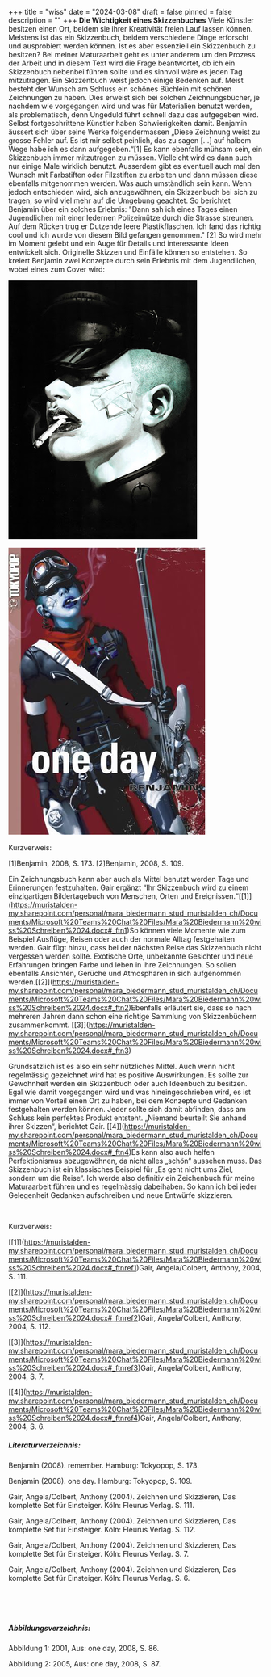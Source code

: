 +++
title = "wiss"
date = "2024-03-08"
draft = false
pinned = false
description = ""
+++
**Die Wichtigkeit eines Skizzenbuches**
Viele Künstler besitzen einen Ort, beidem sie ihrer Kreativität freien Lauf lassen können. Meistens ist das ein Skizzenbuch, beidem verschiedene Dinge erforscht und ausprobiert werden können. Ist es aber essenziell ein Skizzenbuch zu besitzen? Bei meiner Maturaarbeit geht es unter anderem um den Prozess der Arbeit und in diesem Text wird die Frage beantwortet, ob ich ein Skizzenbuch nebenbei führen sollte und es sinnvoll wäre es jeden Tag mitzutragen.
Ein Skizzenbuch weist jedoch einige Bedenken auf. Meist besteht der Wunsch am Schluss ein schönes Büchlein mit schönen Zeichnungen zu haben. Dies erweist sich bei solchen Zeichnungsbücher, je nachdem wie vorgegangen wird und was für Materialien benutzt werden, als problematisch, denn Ungeduld führt schnell dazu das aufgegeben wird. Selbst fortgeschrittene Künstler haben Schwierigkeiten damit. Benjamin äussert sich über seine Werke folgendermassen „Diese Zeichnung weist zu grosse Fehler auf. Es ist mir selbst peinlich, das zu sagen \[…] auf halbem Wege habe ich es dann aufgegeben.“\[1]
Es kann ebenfalls mühsam sein, ein Skizzenbuch immer mitzutragen zu müssen. Vielleicht wird es dann auch nur einige Male wirklich benutzt. Ausserdem gibt es eventuell auch mal den Wunsch mit Farbstiften oder Filzstiften zu arbeiten und dann müssen diese ebenfalls mitgenommen werden. Was auch umständlich sein kann. 
Wenn jedoch entschieden wird, sich anzugewöhnen, ein Skizzenbuch bei sich zu tragen, so wird viel mehr auf die Umgebung geachtet. So berichtet Benjamin über ein solches Erlebnis: 
	"Dann sah ich eines Tages einen Jugendlichen mit einer ledernen Polizeimütze durch die Strasse streunen. Auf dem Rücken trug er Dutzende leere Plastikflaschen. Ich fand das richtig cool und ich wurde von diesem Bild gefangen genommen." \[2]
So wird mehr im Moment gelebt und ein Auge für Details und interessante Ideen entwickelt sich. Originelle Skizzen und Einfälle können so entstehen. So kreiert Benjamin zwei Konzepte durch sein Erlebnis mit dem Jugendlichen, wobei eines zum Cover wird:



![Abb. 1: one day, 2008, S. 86.            ](unnamed.jpg)



![Abb. 2: one day, 2008, S.87.](4457.jpg)



Kurzverweis:

\[1]Benjamin, 2008, S. 173.
\[2]Benjamin, 2008, S. 109.



Ein Zeichnungsbuch kann aber auch als Mittel benutzt werden Tage und Erinnerungen festzuhalten. Gair ergänzt “Ihr Skizzenbuch wird zu einem einzigartigen Bildertagebuch von Menschen, Orten und Ereignissen.“[\[1]](https://muristalden-my.sharepoint.com/personal/mara_biedermann_stud_muristalden_ch/Documents/Microsoft%20Teams%20Chat%20Files/Mara%20Biedermann%20wiss%20Schreiben%2024.docx#_ftn1)So können viele Momente wie zum Beispiel Ausflüge, Reisen oder auch der normale Alltag festgehalten werden. Gair fügt hinzu, dass bei der nächsten Reise das Skizzenbuch nicht vergessen werden sollte. Exotische Orte, unbekannte Gesichter und neue Erfahrungen bringen Farbe und leben in ihre Zeichnungen. So sollen ebenfalls Ansichten, Gerüche und Atmosphären in sich aufgenommen werden.[\[2]](https://muristalden-my.sharepoint.com/personal/mara_biedermann_stud_muristalden_ch/Documents/Microsoft%20Teams%20Chat%20Files/Mara%20Biedermann%20wiss%20Schreiben%2024.docx#_ftn2)Ebenfalls erläutert sie, dass so nach mehreren Jahren dann schon eine richtige Sammlung von Skizzenbüchern zusammenkommt. [\[3]](https://muristalden-my.sharepoint.com/personal/mara_biedermann_stud_muristalden_ch/Documents/Microsoft%20Teams%20Chat%20Files/Mara%20Biedermann%20wiss%20Schreiben%2024.docx#_ftn3)

Grundsätzlich ist es also ein sehr nützliches Mittel. Auch wenn nicht regelmässig gezeichnet wird hat es positive Auswirkungen. Es sollte zur Gewohnheit werden ein Skizzenbuch oder auch Ideenbuch zu besitzen. Egal wie damit vorgegangen wird und was hineingeschrieben wird, es ist immer von Vorteil einen Ort zu haben, bei dem Konzepte und Gedanken festgehalten werden können. Jeder sollte sich damit abfinden, dass am Schluss kein perfektes Produkt entsteht. „Niemand beurteilt Sie anhand ihrer Skizzen“, berichtet Gair. [\[4]](https://muristalden-my.sharepoint.com/personal/mara_biedermann_stud_muristalden_ch/Documents/Microsoft%20Teams%20Chat%20Files/Mara%20Biedermann%20wiss%20Schreiben%2024.docx#_ftn4)Es kann also auch helfen Perfektionismus abzugewöhnen, da nicht alles „schön“ aussehen muss. Das Skizzenbuch ist ein klassisches Beispiel für „Es geht nicht ums Ziel, sondern um die Reise“. Ich werde also definitiv ein Zeichenbuch für meine Maturaarbeit führen und es regelmässig dabeihaben. So kann ich bei jeder Gelegenheit Gedanken aufschreiben und neue Entwürfe skizzieren.

 

Kurzverweis:

[\[1]](https://muristalden-my.sharepoint.com/personal/mara_biedermann_stud_muristalden_ch/Documents/Microsoft%20Teams%20Chat%20Files/Mara%20Biedermann%20wiss%20Schreiben%2024.docx#_ftnref1)Gair, Angela/Colbert, Anthony, 2004, S. 111.

[\[2]](https://muristalden-my.sharepoint.com/personal/mara_biedermann_stud_muristalden_ch/Documents/Microsoft%20Teams%20Chat%20Files/Mara%20Biedermann%20wiss%20Schreiben%2024.docx#_ftnref2)Gair, Angela/Colbert, Anthony, 2004, S. 112.

[\[3]](https://muristalden-my.sharepoint.com/personal/mara_biedermann_stud_muristalden_ch/Documents/Microsoft%20Teams%20Chat%20Files/Mara%20Biedermann%20wiss%20Schreiben%2024.docx#_ftnref3)Gair, Angela/Colbert, Anthony, 2004, S. 7.

[\[4]](https://muristalden-my.sharepoint.com/personal/mara_biedermann_stud_muristalden_ch/Documents/Microsoft%20Teams%20Chat%20Files/Mara%20Biedermann%20wiss%20Schreiben%2024.docx#_ftnref4)Gair, Angela/Colbert, Anthony, 2004, S. 6.







##### Literaturverzeichnis:

Benjamin (2008). remember. Hamburg: Tokyopop, S. 173.

Benjamin (2008). one day. Hamburg: Tokyopop, S. 109.

Gair, Angela/Colbert, Anthony (2004). Zeichnen und Skizzieren, Das komplette Set für Einsteiger. Köln: Fleurus Verlag. S. 111.

Gair, Angela/Colbert, Anthony (2004). Zeichnen und Skizzieren, Das komplette Set für Einsteiger. Köln: Fleurus Verlag. S. 112.

Gair, Angela/Colbert, Anthony (2004). Zeichnen und Skizzieren, Das komplette Set für Einsteiger. Köln: Fleurus Verlag. S. 7.

Gair, Angela/Colbert, Anthony (2004). Zeichnen und Skizzieren, Das komplette Set für Einsteiger. Köln: Fleurus Verlag. S. 6.

 

 

##### Abbildungsverzeichnis:

Abbildung 1: 2001, Aus: one day, 2008, S. 86.

Abbildung 2: 2005, Aus: one day, 2008, S. 87.